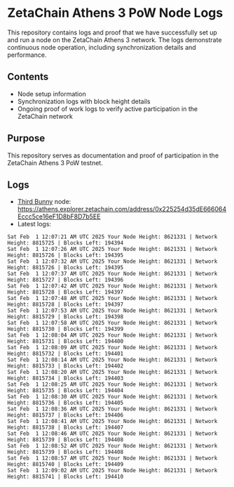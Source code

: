 # ZetaChain Athens 3 PoW Node Logs
This repository contains logs and proof that we have successfully set up and run a node on the ZetaChain Athens 3 network. The logs demonstrate continuous node operation, including synchronization details and performance.

## Contents
- Node setup information
- Synchronization logs with block height details
- Ongoing proof of work logs to verify active participation in the ZetaChain network

## Purpose
This repository serves as documentation and proof of participation in the ZetaChain Athens 3 PoW testnet.

## Logs

- [Third Bunny](https://thirdbunny.xyz/) node: https://athens.explorer.zetachain.com/address/0x225254d35dE666064Eccc5ce16eF1D8bF8D7b5EE
- Latest logs:
```
Sat Feb  1 12:07:21 AM UTC 2025 Your Node Height: 8621331 | Network Height: 8815725 | Blocks Left: 194394
Sat Feb  1 12:07:26 AM UTC 2025 Your Node Height: 8621331 | Network Height: 8815726 | Blocks Left: 194395
Sat Feb  1 12:07:32 AM UTC 2025 Your Node Height: 8621331 | Network Height: 8815726 | Blocks Left: 194395
Sat Feb  1 12:07:37 AM UTC 2025 Your Node Height: 8621331 | Network Height: 8815727 | Blocks Left: 194396
Sat Feb  1 12:07:42 AM UTC 2025 Your Node Height: 8621331 | Network Height: 8815728 | Blocks Left: 194397
Sat Feb  1 12:07:48 AM UTC 2025 Your Node Height: 8621331 | Network Height: 8815728 | Blocks Left: 194397
Sat Feb  1 12:07:53 AM UTC 2025 Your Node Height: 8621331 | Network Height: 8815729 | Blocks Left: 194398
Sat Feb  1 12:07:58 AM UTC 2025 Your Node Height: 8621331 | Network Height: 8815730 | Blocks Left: 194399
Sat Feb  1 12:08:04 AM UTC 2025 Your Node Height: 8621331 | Network Height: 8815731 | Blocks Left: 194400
Sat Feb  1 12:08:09 AM UTC 2025 Your Node Height: 8621331 | Network Height: 8815732 | Blocks Left: 194401
Sat Feb  1 12:08:14 AM UTC 2025 Your Node Height: 8621331 | Network Height: 8815733 | Blocks Left: 194402
Sat Feb  1 12:08:20 AM UTC 2025 Your Node Height: 8621331 | Network Height: 8815734 | Blocks Left: 194403
Sat Feb  1 12:08:25 AM UTC 2025 Your Node Height: 8621331 | Network Height: 8815735 | Blocks Left: 194404
Sat Feb  1 12:08:30 AM UTC 2025 Your Node Height: 8621331 | Network Height: 8815736 | Blocks Left: 194405
Sat Feb  1 12:08:36 AM UTC 2025 Your Node Height: 8621331 | Network Height: 8815737 | Blocks Left: 194406
Sat Feb  1 12:08:41 AM UTC 2025 Your Node Height: 8621331 | Network Height: 8815738 | Blocks Left: 194407
Sat Feb  1 12:08:46 AM UTC 2025 Your Node Height: 8621331 | Network Height: 8815739 | Blocks Left: 194408
Sat Feb  1 12:08:52 AM UTC 2025 Your Node Height: 8621331 | Network Height: 8815739 | Blocks Left: 194408
Sat Feb  1 12:08:57 AM UTC 2025 Your Node Height: 8621331 | Network Height: 8815740 | Blocks Left: 194409
Sat Feb  1 12:09:02 AM UTC 2025 Your Node Height: 8621331 | Network Height: 8815741 | Blocks Left: 194410
```
